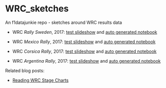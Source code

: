 # WRC_sketches
An f1datajunkie repo - sketches around WRC results data

- WRC *Rally Sweden*, 2017: [test slideshow](wrcTest-slides_sweden_2017.slides.html) and [auto generated notebook](https://github.com/psychemedia/WRC_sketches/blob/master/docs/wrcTest-slides_sweden_2017.ipynb)

- WRC *Mexico Rally*, 2017: [test slideshow](wrcTest-slides-mexico_2017.slides.html) and [auto generated notebook](https://github.com/psychemedia/WRC_sketches/blob/master/docs/wrcTest-slides-mexico_2017.ipynb)

- WRC *Corsica Rally*, 2017: [test slideshow](wrcTest-slides-corsica_2017.slides.html) and [auto generated notebook](https://github.com/psychemedia/WRC_sketches/blob/master/docs/wrcTest-slides-corsica_2017.ipynb)

- WRC *Argentina Rally*, 2017: [test slideshow](wrcTest-slides-Argentina.slides.html) and [auto generated notebook](https://github.com/psychemedia/WRC_sketches/blob/master/docs/wrcTest-slides-Argentina.ipynb)

Related blog posts:

- [Reading WRC Stage Charts](http://www.f1datajunkie.com/2017/03/reading-wrc-stage-charts.html)


